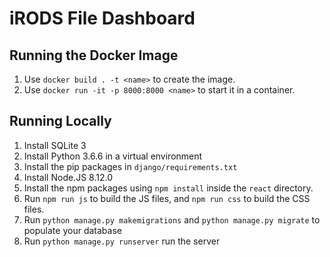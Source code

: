 iRODS File Dashboard
====================

Running the Docker Image
------------------------
1. Use `docker build . -t <name>` to create the image.
2. Use `docker run -it -p 8000:8000 <name>` to start it in a container.

Running Locally
---------------
1. Install SQLite 3
2. Install Python 3.6.6 in a virtual environment
3. Install the pip packages in `django/requirements.txt`
4. Install Node.JS 8.12.0
5. Install the npm packages using `npm install` inside the `react` directory.
6. Run `npm run js` to build the JS files, and `npm run css` to build the CSS files.
7. Run `python manage.py makemigrations` and `python manage.py migrate` to populate your database
8. Run `python manage.py runserver` run the server
